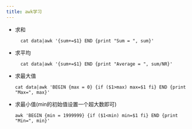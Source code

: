 ```yaml
---
title: awk学习
---
```


* 求和
  
  ```
    cat data|awk '{sum+=$1} END {print "Sum = ", sum}'
  ```
* 求平均
  
  ```
    cat data|awk '{sum+=$1} END {print "Average = ", sum/NR}'
  ```
* 求最大值
  
  ```
  cat data|awk 'BEGIN {max = 0} {if ($1>max) max=$1 fi} END {print "Max=", max}'
  ```
* 求最小值(min的初始值设置一个超大数即可)
  
  ```
  awk 'BEGIN {min = 1999999} {if ($1<min) min=$1 fi} END {print "Min=", min}'
  ```
